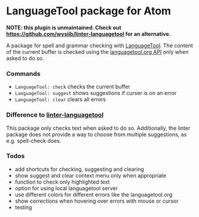 # LanguageTool package for Atom

**NOTE: this plugin is unmaintained. Check out https://github.com/wysiib/linter-languagetool for an alternative.** 

A package for spell and grammar checking with [LanguageTool](https://languagetool.org/). The content of the current buffer is checked using the [languagetool.org API](http://wiki.languagetool.org/public-http-api) only when asked to do so.

### Commands

- `LanguageTool: check` checks the current buffer
- `LanguageTool: suggest` shows suggestions if curser is on an error
- `LanguageTool: clear` clears all errors

### Difference to [linter-languagetool](https://atom.io/packages/linter-languagetool)

This package only checks text when asked to do so.  Additionally, the linter package does not provide a way to choose from multiple suggestions, as e.g. spell-check does.


### Todos

- add shortcuts for checking, suggesting and clearing
- show suggest and clear context menu only when appropriate
- function to check only highlighted text
- option for using local languagetool server
- use different colors for different errors like the languagetool.org
- show corrections when hovering over errors with mouse or cursor
- testing
